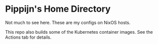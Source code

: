 # Pippijn's Home Directory

Not much to see here. These are my configs on NixOS hosts.

This repo also builds some of the Kubernetes container images. See the
Actions tab for details.
